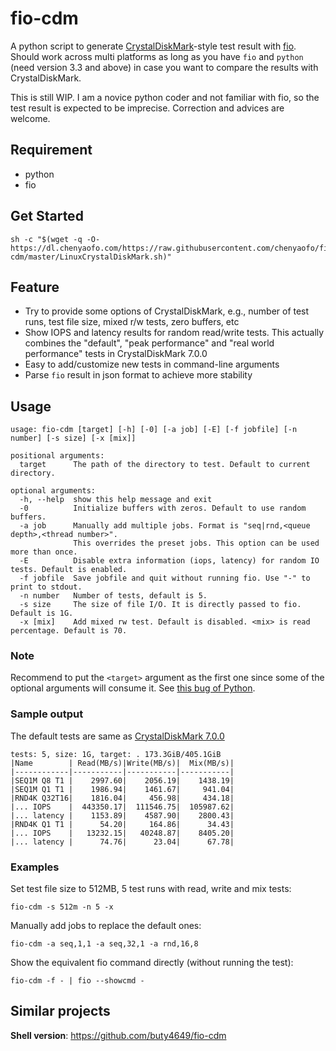 # fio-cdm

A python script to generate [CrystalDiskMark](https://crystalmark.info/en/software/crystaldiskmark/)-style test result with [fio](https://github.com/axboe/fio). Should work across multi platforms as long as you have `fio` and `python` (need version 3.3 and above) in case you want to compare the results with CrystalDiskMark.

This is still WIP. I am a novice python coder and not familiar with fio, so the test result is expected to be imprecise. Correction and advices are welcome.

## Requirement

- python
- fio

## Get Started

``` shell
sh -c "$(wget -q -O- https://dl.chenyaofo.com/https://raw.githubusercontent.com/chenyaofo/fio-cdm/master/LinuxCrystalDiskMark.sh)"
```

## Feature

- Try to provide some options of CrystalDiskMark, e.g., number of test runs, test file size, mixed r/w tests, zero buffers, etc
- Show IOPS and latency results for random read/write tests.
  This actually combines the "default", "peak performance" and "real world performance" tests in CrystalDiskMark 7.0.0
- Easy to add/customize new tests in command-line arguments
- Parse `fio` result in json format to achieve more stability

## Usage

```
usage: fio-cdm [target] [-h] [-0] [-a job] [-E] [-f jobfile] [-n number] [-s size] [-x [mix]]

positional arguments:
  target      The path of the directory to test. Default to current directory.

optional arguments:
  -h, --help  show this help message and exit
  -0          Initialize buffers with zeros. Default to use random buffers.
  -a job      Manually add multiple jobs. Format is "seq|rnd,<queue depth>,<thread number>".
              This overrides the preset jobs. This option can be used more than once.
  -E          Disable extra information (iops, latency) for random IO tests. Default is enabled.
  -f jobfile  Save jobfile and quit without running fio. Use "-" to print to stdout.
  -n number   Number of tests, default is 5.
  -s size     The size of file I/O. It is directly passed to fio. Default is 1G.
  -x [mix]    Add mixed rw test. Default is disabled. <mix> is read percentage. Default is 70.
```

### Note

Recommend to put the `<target>` argument as the first one since some of the optional arguments will consume it. See [this bug of Python](https://bugs.python.org/issue9338).

### Sample output

The default tests are same as [CrystalDiskMark 7.0.0](https://crystalmark.info/en/software/crystaldiskmark/crystaldiskmark-main-menu/)

```
tests: 5, size: 1G, target: . 173.3GiB/405.1GiB
|Name        | Read(MB/s)|Write(MB/s)|  Mix(MB/s)|
|------------|-----------|-----------|-----------|
|SEQ1M Q8 T1 |    2997.60|    2056.19|    1438.19|
|SEQ1M Q1 T1 |    1986.94|    1461.67|     941.04|
|RND4K Q32T16|    1816.04|     456.98|     434.18|
|... IOPS    |  443350.17|  111546.75|  105987.62|
|... latency |    1153.89|    4587.90|    2800.43|
|RND4K Q1 T1 |      54.20|     164.86|      34.43|
|... IOPS    |   13232.15|   40248.87|    8405.20|
|... latency |      74.76|      23.04|      67.78|
```

### Examples

Set test file size to 512MB, 5 test runs with read, write and mix tests:

    fio-cdm -s 512m -n 5 -x

Manually add jobs to replace the default ones:

    fio-cdm -a seq,1,1 -a seq,32,1 -a rnd,16,8

Show the equivalent fio command directly (without running the test):

    fio-cdm -f - | fio --showcmd -

## Similar projects

**Shell version**: https://github.com/buty4649/fio-cdm
